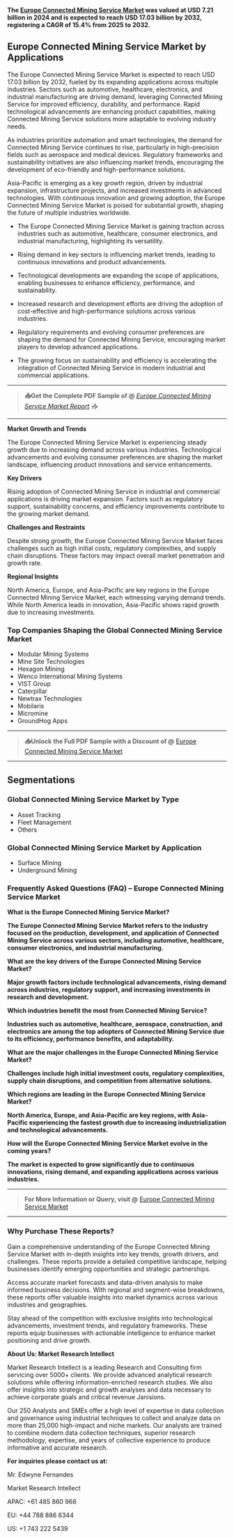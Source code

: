 <p><strong>The <a href="https://www.marketresearchintellect.com/download-sample/?rid=1041617&amp;utm_source=Pulse-April-Europe&amp;utm_medium=852">Europe Connected Mining Service Market</a> was valued at USD 7.21 billion in 2024 and is expected to reach USD 17.03 billion by 2032, registering a CAGR of 15.4% from 2025 to 2032.</strong></p><h2>Europe Connected Mining Service Market by Applications&nbsp;</h2><p><p>The Europe Connected Mining Service Market is expected to reach USD 17.03 billion by 2032, fueled by its expanding applications across multiple industries. Sectors such as automotive, healthcare, electronics, and industrial manufacturing are driving demand, leveraging Connected Mining Service for improved efficiency, durability, and performance. Rapid technological advancements are enhancing product capabilities, making Connected Mining Service solutions more adaptable to evolving industry needs.</p><p>As industries prioritize automation and smart technologies, the demand for Connected Mining Service continues to rise, particularly in high-precision fields such as aerospace and medical devices. Regulatory frameworks and sustainability initiatives are also influencing market trends, encouraging the development of eco-friendly and high-performance solutions.</p><p>Asia-Pacific is emerging as a key growth region, driven by industrial expansion, infrastructure projects, and increased investments in advanced technologies. With continuous innovation and growing adoption, the Europe Connected Mining Service Market is poised for substantial growth, shaping the future of multiple industries worldwide.</p></p><ul><li><p>The Europe Connected Mining Service Market is gaining traction across industries such as automotive, healthcare, consumer electronics, and industrial manufacturing, highlighting its versatility.</p></li><li><p>Rising demand in key sectors is influencing market trends, leading to continuous innovations and product advancements.</p></li><li><p>Technological developments are expanding the scope of applications, enabling businesses to enhance efficiency, performance, and sustainability.</p></li><li><p>Increased research and development efforts are driving the adoption of cost-effective and high-performance solutions across various industries.</p></li><li><p>Regulatory requirements and evolving consumer preferences are shaping the demand for Connected Mining Service, encouraging market players to develop advanced applications.</p></li><li><p>The growing focus on sustainability and efficiency is accelerating the integration of Connected Mining Service in modern industrial and commercial applications.</p></li></ul><hr /><blockquote><p><strong><span class="font-[700]">📥Get the Complete PDF Sample of @ </span></strong><em><span class="font-[700]"><a href="https://www.marketresearchintellect.com/download-sample/?rid=1041617&amp;utm_source=Pulse-April-Europe&amp;utm_medium=852" target="_blank" data-tracking-control-name="article-ssr-frontend-pulse_little-text-block" data-tracking-will-navigate="" data-test-link="">Europe Connected Mining Service Market Report</a>&nbsp;📥</span></em></p></blockquote><hr /><p class="" data-start="77" data-end="360"><strong data-start="77" data-end="105">Market Growth and Trends</strong></p><p class="" data-start="77" data-end="360">The Europe Connected Mining Service Market is experiencing steady growth due to increasing demand across various industries. Technological advancements and evolving consumer preferences are shaping the market landscape, influencing product innovations and service enhancements.</p><p class="" data-start="362" data-end="606"><strong data-start="362" data-end="377">Key Drivers</strong></p><p class="" data-start="362" data-end="606">Rising adoption of Connected Mining Service in industrial and commercial applications is driving market expansion. Factors such as regulatory support, sustainability concerns, and efficiency improvements contribute to the growing market demand.</p><p class="" data-start="608" data-end="849"><strong data-start="608" data-end="637">Challenges and Restraints</strong></p><p class="" data-start="608" data-end="849">Despite strong growth, the Europe Connected Mining Service Market faces challenges such as high initial costs, regulatory complexities, and supply chain disruptions. These factors may impact overall market penetration and growth rate.</p><p class="" data-start="851" data-end="1095"><strong data-start="851" data-end="872">Regional Insights</strong></p><p class="" data-start="851" data-end="1095">North America, Europe, and Asia-Pacific are key regions in the Europe Connected Mining Service Market, each witnessing varying demand trends. While North America leads in innovation, Asia-Pacific shows rapid growth due to increasing investments.</p><p><h3>Top Companies Shaping the Global Connected Mining Service Market </h3><ul><li>Modular Mining Systems</li><li>Mine Site Technologies</li><li>Hexagon Mining</li><li>Wenco International Mining Systems</li><li>VIST Group</li><li>Caterpillar</li><li>Newtrax Technologies</li><li>Mobilaris</li><li>Micromine</li><li>GroundHog Apps</li></ul></p><hr /><blockquote><p><strong>📥Unlock the Full PDF Sample with a Discount of @</strong> <a href="https://www.marketresearchintellect.com/ask-for-discount/?rid=1041617&amp;utm_source=Pulse-April-Europe&amp;utm_medium=852">Europe Connected Mining Service Market</a></p></blockquote><hr /><p><h2>Segmentations</h2><h3>Global Connected Mining Service Market by Type</h3><ul><li>Asset Tracking</li><li>Fleet Management</li><li>Others</li></ul><h3>Global Connected Mining Service Market by Application</h3><ul><li>Surface Mining</li><li>Underground Mining</li></ul></p><h3><strong>Frequently Asked Questions (FAQ) &ndash; Europe Connected Mining Service Market</strong></h3><p><strong>What is the Europe Connected Mining Service Market?</strong></p><p><strong>The Europe Connected Mining Service Market refers to the industry focused on the production, development, and application of Connected Mining Service across various sectors, including automotive, healthcare, consumer electronics, and industrial manufacturing.</strong></p><p><strong>What are the key drivers of the Europe Connected Mining Service Market?</strong></p><p><strong>Major growth factors include technological advancements, rising demand across industries, regulatory support, and increasing investments in research and development.</strong></p><p><strong>Which industries benefit the most from Connected Mining Service?</strong></p><p><strong>Industries such as automotive, healthcare, aerospace, construction, and electronics are among the top adopters of Connected Mining Service due to its efficiency, performance benefits, and adaptability.</strong></p><p><strong>What are the major challenges in the Europe Connected Mining Service Market?</strong></p><p><strong>Challenges include high initial investment costs, regulatory complexities, supply chain disruptions, and competition from alternative solutions.</strong></p><p><strong>Which regions are leading in the Europe Connected Mining Service Market?</strong></p><p><strong>North America, Europe, and Asia-Pacific are key regions, with Asia-Pacific experiencing the fastest growth due to increasing industrialization and technological advancements.</strong></p><p><strong>How will the Europe Connected Mining Service Market evolve in the coming years?</strong></p><p><strong>The market is expected to grow significantly due to continuous innovations, rising demand, and expanding applications across various industries.</strong></p><hr /><blockquote><p><span class="font-[700]"><strong>For More Information or Query, visit&nbsp;@</strong>&nbsp;</span><span class="font-[700]"><a href="https://www.marketresearchintellect.com/product/connected-mining-service-market/?utm_source=Linkedin&utm_medium=852" target="_blank" data-tracking-control-name="article-ssr-frontend-pulse_little-text-block" data-tracking-will-navigate="" data-test-link="">Europe Connected Mining Service Market</a></span></p></blockquote><hr /><h3><strong data-start="0" data-end="31">Why Purchase These Reports?</strong></h3><p class="" data-start="35" data-end="297">Gain a comprehensive understanding of the Europe Connected Mining Service Market with in-depth insights into key trends, growth drivers, and challenges. These reports provide a detailed competitive landscape, helping businesses identify emerging opportunities and strategic partnerships.</p><p class="" data-start="299" data-end="540">Access accurate market forecasts and data-driven analysis to make informed business decisions. With regional and segment-wise breakdowns, these reports offer valuable insights into market dynamics across various industries and geographies.</p><p class="" data-start="542" data-end="784">Stay ahead of the competition with exclusive insights into technological advancements, investment trends, and regulatory frameworks. These reports equip businesses with actionable intelligence to enhance market positioning and drive growth.</p><p><strong><span class="font-[700]">About Us: Market Research Intellect</span></strong></p><p><span class="">Market Research Intellect is a leading Research and Consulting firm servicing over 5000+ clients. We provide advanced analytical research solutions while offering information-enriched research studies.&nbsp;</span>We also offer insights into strategic and growth analyses and data necessary to achieve corporate goals and critical revenue Janisions.</p><p><span class="">Our 250 Analysts and SMEs offer a high level of expertise in data collection and governance using industrial techniques to collect and analyze data on more than 25,000 high-impact and niche markets. Our analysts are trained to combine modern data collection techniques, superior research methodology, expertise, and years of collective experience to produce informative and accurate research.</span></p><p><strong>For inquiries please contact us at:</strong></p><p>Mr. Edwyne Fernandes</p><p>Market Research Intellect</p><p>APAC: +61 485 860 968</p><p>EU: +44 788 886 6344</p><p>US: +1 743 222 5439</p>